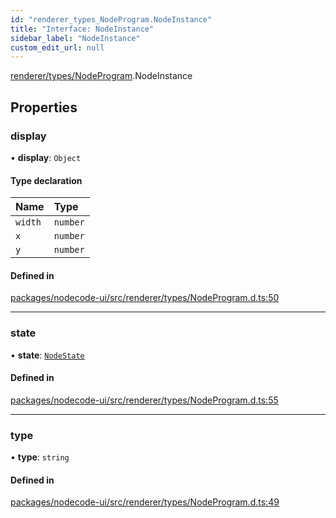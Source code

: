 ```yaml
---
id: "renderer_types_NodeProgram.NodeInstance"
title: "Interface: NodeInstance"
sidebar_label: "NodeInstance"
custom_edit_url: null
---
```


[renderer/types/NodeProgram](../modules/renderer_types_NodeProgram.md).NodeInstance

## Properties

### display

• **display**: `Object`

#### Type declaration

| Name | Type |
| :------ | :------ |
| `width` | `number` |
| `x` | `number` |
| `y` | `number` |

#### Defined in

[packages/nodecode-ui/src/renderer/types/NodeProgram.d.ts:50](https://github.com/bischoff-m/nodecode/blob/1978ab5/packages/nodecode-ui/src/renderer/types/NodeProgram.d.ts#L50)

___

### state

• **state**: [`NodeState`](renderer_types_NodeProgram.NodeState.md)

#### Defined in

[packages/nodecode-ui/src/renderer/types/NodeProgram.d.ts:55](https://github.com/bischoff-m/nodecode/blob/1978ab5/packages/nodecode-ui/src/renderer/types/NodeProgram.d.ts#L55)

___

### type

• **type**: `string`

#### Defined in

[packages/nodecode-ui/src/renderer/types/NodeProgram.d.ts:49](https://github.com/bischoff-m/nodecode/blob/1978ab5/packages/nodecode-ui/src/renderer/types/NodeProgram.d.ts#L49)
